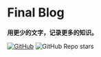 # Final Blog

**用更少的文字，记录更多的知识。**

[![GitHub](https://img.shields.io/github/license/likly/Blog)](http://www.apache.org/licenses/LICENSE-2.0.html)
![GitHub Repo stars](https://img.shields.io/github/stars/likly/Blog)
